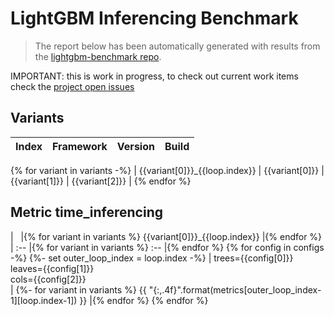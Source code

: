 # LightGBM Inferencing Benchmark

> The report below has been automatically generated with results from the [lightgbm-benchmark repo](https://github.com/microsoft/lightgbm-benchmark).

IMPORTANT: this is work in progress, to check out current work items check the [project open issues](https://github.com/microsoft/lightgbm-benchmark/issues)

## Variants

| Index | Framework | Version | Build |
| :-- | :-- | :-- | :-- |
{% for variant in variants -%}
| {{variant[0]}}_{{loop.index}} | {{variant[0]}} | {{variant[1]}} | {{variant[2]}} |
{% endfor %}

## Metric time_inferencing

| &nbsp; |{% for variant in variants %} {{variant[0]}}_{{loop.index}} |{% endfor %}
| :-- |{% for variant in variants %} :-- |{% endfor %}
{% for config in configs -%}
    {%- set outer_loop_index = loop.index -%}
    | trees={{config[0]}}<br/>leaves={{config[1]}}<br/>cols={{config[2]}}<br/> |
        {%- for variant in variants %} {{ "{:,.4f}".format(metrics[outer_loop_index-1][loop.index-1]) }} |{% endfor %}
{% endfor %}
